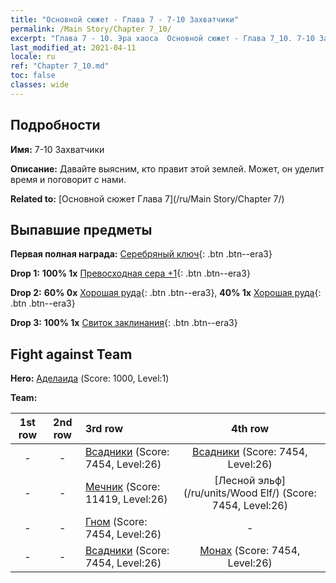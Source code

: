 ```yaml
---
title: "Основной сюжет - Глава 7 - 7-10 Захватчики"
permalink: /Main Story/Chapter 7_10/
excerpt: "Глава 7 - 10. Эра хаоса  Основной сюжет - Глава 7_10. 7-10 Захватчики"
last_modified_at: 2021-04-11
locale: ru
ref: "Chapter 7_10.md"
toc: false
classes: wide
---
```


## Подробности

 **Имя:** 7-10 Захватчики

 **Описание:** Давайте выясним, кто правит этой землей. Может, он уделит время и поговорит с нами.

 **Related to:** [Основной сюжет Глава 7](/ru/Main Story/Chapter 7/)

## Выпавшие предметы

 **Первая полная награда:** [Серебряный ключ](/ru/Items/con_693/){: .btn .btn--era3}

 **Drop 1:** **100% 1x** [Превосходная сера +1](/ru/Items/mat_22/){: .btn .btn--era3}

 **Drop 2:** **60% 0x** [Хорошая руда](/ru/Items/mat_12/){: .btn .btn--era3}, **40% 1x** [Хорошая руда](/ru/Items/mat_12/){: .btn .btn--era3}

 **Drop 3:** **100% 1x** [Свиток заклинания](/ru/Items/con_694/){: .btn .btn--era3}


## Fight against Team
 **Hero:** [Аделаида](/ru/heroes/Adelaide/) (Score: 1000, Level:1)

 **Team:**


  | 1st row | 2nd row | 3rd row | 4th row |
  |:----:|:----:|:----|:----:|
  | - | - | [Всадники](/ru/units/Cavalier/) (Score: 7454, Level:26)  | [Всадники](/ru/units/Cavalier/) (Score: 7454, Level:26)  |
  | - | - | [Мечник](/ru/units/Swordsman/) (Score: 11419, Level:26)  | [Лесной эльф](/ru/units/Wood Elf/) (Score: 7454, Level:26)  |
  | - | - | [Гном](/ru/units/Dwarf/) (Score: 7454, Level:26)  | - |
  | - | - | [Всадники](/ru/units/Cavalier/) (Score: 7454, Level:26)  | [Монах](/ru/units/Monk/) (Score: 7454, Level:26)  |


